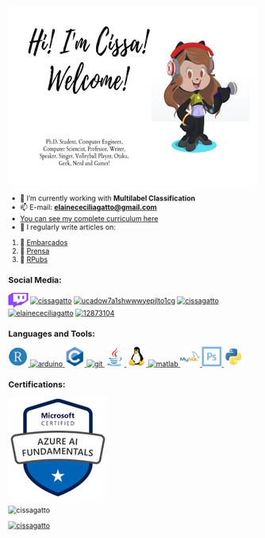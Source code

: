 <p align="center"><img src="https://github.com/cissagatto/cissagatto/blob/main/capa-git.png" width="640" height="360"/> </a> 

- 🔭 I’m currently working with **Multilabel Classification**
- 📫 E-mail: **elainececiliagatto@gmail.com**
- [You can see my complete curriculum here](https://sites.google.com/view/professor-cissa-gatto)
- 📝 I regularly write articles on:
1. 📝 [Embarcados](https://www.embarcados.com.br/author/cissa/)
2. 📝 [Prensa](https://prensa.li/@cissa.gatto/)
3. 📝 [RPubs](https://rpubs.com/cissagatto)


<!-- ### Blogs posts --> 
<!-- BLOG-POST-LIST:START -->
<!-- BLOG-POST-LIST:END -->

<h3 align="left">Social Media:</h3>
<p align="left">
<a href="https://www.twitch.tv/cissagatto" target="blank"><img align="center" src="https://github.com/cissagatto/cissagatto/blob/main/878px-Twitch_Glitch_Logo_Purple.svg.png" alt="cissagatto" height="30" width="40" /></a>
<a href="https://twitter.com/cissagatto" target="blank"><img align="center" src="https://raw.githubusercontent.com/rahuldkjain/github-profile-readme-generator/master/src/images/icons/Social/twitter.svg" alt="cissagatto" height="30" width="40" /></a>
<a href="https://www.youtube.com/cissagatto" target="blank"><img align="center" src="https://raw.githubusercontent.com/rahuldkjain/github-profile-readme-generator/master/src/images/icons/Social/youtube.svg" alt="ucadow7a1shwwwyepjlto1cg" height="30" width="40" /></a>
<a href="https://instagram.com/cissagatto" target="blank"><img align="center" src="https://raw.githubusercontent.com/rahuldkjain/github-profile-readme-generator/master/src/images/icons/Social/instagram.svg" alt="cissagatto" height="30" width="40" /></a>
<a href="https://linkedin.com/in/elainececiliagatto" target="blank"><img align="center" src="https://raw.githubusercontent.com/rahuldkjain/github-profile-readme-generator/master/src/images/icons/Social/linked-in-alt.svg" alt="elainececiliagatto" height="30" width="40" /></a>
<a href="https://stackoverflow.com/users/12873104" target="blank"><img align="center" src="https://raw.githubusercontent.com/rahuldkjain/github-profile-readme-generator/master/src/images/icons/Social/stack-overflow.svg" alt="12873104" height="30" width="40" /></a>



<h3 align="left">Languages and Tools:</h3>
<p align="left"> <a href="https://www.rstudio.com/" target="_blank"> <img src="https://github.com/cissagatto/cissagatto/blob/main/rstudio_104598.png" width="40" height="40"/> </a> 
<a href="https://www.arduino.cc/" target="_blank"> <img src="https://cdn.worldvectorlogo.com/logos/arduino-1.svg" alt="arduino" width="40" height="40"/> </a> 
<a href="https://www.cprogramming.com/" target="_blank"> <img src="https://raw.githubusercontent.com/devicons/devicon/master/icons/c/c-original.svg" alt="c" width="40" height="40"/> </a> 
<a href="https://git-scm.com/" target="_blank"> <img src="https://www.vectorlogo.zone/logos/git-scm/git-scm-icon.svg" alt="git" width="40" height="40"/> </a> 
<a href="https://www.java.com" target="_blank"> <img src="https://raw.githubusercontent.com/devicons/devicon/master/icons/java/java-original.svg" alt="java" width="40" height="40"/> </a> 
<a href="https://www.linux.org/" target="_blank"> <img src="https://raw.githubusercontent.com/devicons/devicon/master/icons/linux/linux-original.svg" alt="linux" width="40" height="40"/> </a> 
<a href="https://www.mathworks.com/" target="_blank"> <img src="https://upload.wikimedia.org/wikipedia/commons/2/21/Matlab_Logo.png" alt="matlab" width="40" height="40"/> </a> <a href="https://www.mysql.com/" target="_blank"> <img src="https://raw.githubusercontent.com/devicons/devicon/master/icons/mysql/mysql-original-wordmark.svg" alt="mysql" width="40" height="40"/> </a> 
<a href="https://www.photoshop.com/en" target="_blank"> <img src="https://raw.githubusercontent.com/devicons/devicon/master/icons/photoshop/photoshop-line.svg" alt="photoshop" width="40" height="40"/> </a> 
<a href="https://www.python.org" target="_blank"> <img src="https://raw.githubusercontent.com/devicons/devicon/master/icons/python/python-original.svg" alt="python" width="40" height="40"/> </a> </p>


<h3 align="left">Certifications:</h3>
<img src="https://github.com/cissagatto/cissagatto/blob/main/azure-ai-fundamentals-600x600.png" width="200" height="200"/> </a> 


  
<p align="left"> <img src="https://komarev.com/ghpvc/?username=cissagatto&label=Profile%20views&theme=onedark&color=0e75b6&style=flat" alt="cissagatto" /> </p>

<p align="left"> <a href="https://github.com/ryo-ma/github-profile-trophy&theme=onedark"><img src="https://github-profile-trophy.vercel.app/?username=cissagatto" alt="cissagatto" /></a> </p>
